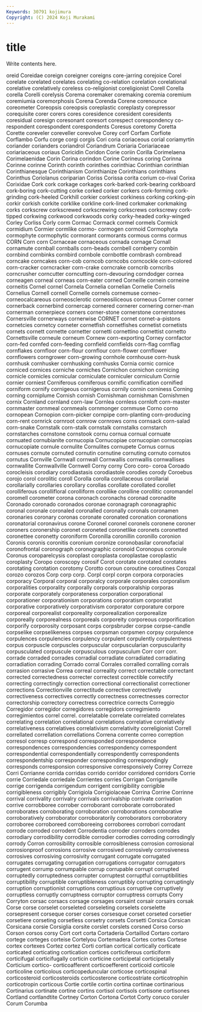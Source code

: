 ```yaml
---
Keywords: 30791 kojimura
Copyright: (C) 2024 Koji Murakami
---
```


# title

Write contents here.



oreid Coreidae coreign coreigner coreigns core-jarring
corejoice Corel corelate corelated corelates corelating co-relation corelation corelational corelative
corelatively coreless co-religionist coreligionist Corell Corella corella Corelli corelysis Corema
coremaker coremaking coremia coremium coremiumia coremorphosis Corena Corenda Corene corenounce
coreometer Coreopsis coreopsis coreplastic coreplasty corepressor corequisite corer corers cores
coresidence coresident coresidents coresidual coresign coresonant coresort corespect corespondency co-respondent
corespondent corespondents Coresus coretomy Coretta Corette coreveler coreveller corevolve Corey
corf Corfam Corfiote Corflambo Corfu corge corgi corgis Cori coria
coriaceous corial coriamyrtin coriander corianders coriandrol Coriandrum Coriaria Coriariaceae coriariaceous
coriaus Coricidin Coridon Corie coriin Corilla Corimelaena Corimelaenidae Corin Corina
corindon Corine Corineus coring Corinna Corinne corinne Corinth corinth corinthes
corinthiac Corinthian corinthian Corinthianesque Corinthianism Corinthianize Corinthians corinthians Corinthus Coriolanus
coriparian Coriss Corissa corita corium co-rival Corixa Corixidae Cork cork
corkage corkages cork-barked cork-bearing corkboard cork-boring cork-cutting corke corked corker
corkers cork-forming cork-grinding cork-heeled Corkhill corkier corkiest corkiness corking corking-pin
corkir corkish corkite corklike corkline cork-lined corkmaker corkmaking corks corkscrew
corkscrewed corkscrewing corkscrews corkscrewy cork-tipped corkwing corkwood corkwoods corky corky-headed
corky-winged Corley Corliss Corly corm Cormac Cormack cormel cormels Cormick
cormidium Cormier cormlike cormo- cormogen cormoid Cormophyta cormophyte cormophytic cormorant
cormorants cormous corms cormus CORN Corn corn Cornaceae cornaceous cornada
cornage Cornall cornamute cornball cornballs corn-beads cornbell cornberry cornbin cornbind
cornbinks cornbird cornbole cornbottle cornbrash cornbread corncake corncakes corn-cob corncob
corncobs corncockle corn-colored corn-cracker corncracker corn-crake corncrake corncrib corncribs corncrusher
corncutter corncutting corn-devouring corndodger cornea corneagen corneal corneas corn-eater corned
Corneille cornein corneine corneitis Cornel cornel Cornela Cornelia cornelian Cornelie
Cornelis Cornelius Cornell cornell Cornelle cornels cornemuse corneo- corneocalcareous corneosclerotic
corneosiliceous corneous Corner corner cornerback cornerbind cornercap cornered cornerer cornering
corner-man cornerman cornerpiece corners corner-stone cornerstone cornerstones Cornersville cornerways cornerwise
CORNET cornet cornet-a-pistons cornetcies cornetcy corneter cornetfish cornetfishes cornetist cornetists
cornets cornett cornette cornetter cornetti cornettino cornettist cornetto Cornettsville corneule
corneum Cornew corn-exporting Corney cornfactor corn-fed cornfed corn-feeding cornfield cornfields
corn-flag cornflag cornflakes cornfloor corn-flour cornflour corn-flower cornflower cornflowers corngrower
corn-growing cornhole cornhouse corn-husk cornhusk cornhusker cornhusking cornhusks Cornia cornic
cornice corniced cornices corniche corniches Cornichon cornichon cornicing cornicle cornicles
cornicular corniculate corniculer corniculum Cornie cornier corniest Corniferous corniferous cornific
cornification cornified corniform cornify cornigeous cornigerous cornily cornin corniness Corning
corning corniplume Cornish cornish Cornishman cornishman Cornishmen cornix Cornland cornland
corn-law Cornlea cornless cornloft corn-master cornmaster cornmeal cornmeals cornmonger cornmuse
Corno corno cornopean Cornopion corn-picker cornpipe corn-planting corn-producing corn-rent cornrick
cornroot cornrow cornrows corns cornsack corn-salad corn-snake Cornstalk corn-stalk cornstalk
cornstalks cornstarch cornstarches cornstone cornstook cornu cornua cornual cornuate cornuated
cornubianite cornucopia Cornucopiae cornucopian cornucopias cornucopiate cornule cornulite Cornulites cornupete
Cornus cornus cornuses cornute cornuted cornutin cornutine cornuting cornuto cornutos
cornutus Cornville Cornwall cornwall Cornwallis cornwallis cornwallises cornwallite Cornwallville Cornwell
Corny corny Coro coro- coroa Coroado corocleisis corodiary corodiastasis corodiastole
corodies corody Coroebus corojo corol corolitic coroll Corolla corolla corollaceous
corollarial corollarially corollaries corollary corollas corollate corollated corollet corolliferous corollifloral
corolliform corollike corolline corollitic coromandel coromell corometer corona coronach coronachs
coronad coronadite Coronado coronado coronados coronae coronagraph coronagraphic coronal coronale
coronaled coronalled coronally coronals coronamen coronaries coronary coronas coronate coronated
coronation coronations coronatorial coronavirus corone Coronel coronel coronels coronene coroner
coroners coronership coronet coroneted coronetlike coronets coronetted coronettee coronetty coroniform
Coronilla coronillin coronillo coronion Coronis coronis coronitis coronium coronize coronobasilar
coronofacial coronofrontal coronograph coronographic coronoid Coronopus coronule Coronus coroparelcysis coroplast
coroplasta coroplastae coroplastic coroplasty Coropo coroscopy corosif Corot corotate corotated
corotates corotating corotation corotomy Corotto coroun coroutine coroutines Corozal corozo
corozos Corp corp corp. Corpl corpl corpn corpora corporacies corporacy
Corporal corporal corporalcy corporale corporales corporalism corporalities corporality corporally corporals
corporalship corporas corporate corporately corporateness corporation corporational corporationer corporationism corporations
corporatism corporatist corporative corporatively corporativism corporator corporature corpore corporeal corporealist
corporeality corporealization corporealize corporeally corporealness corporeals corporeity corporeous corporification corporify
corporosity corposant corps corpsbruder corpse corpse-candle corpselike corpselikeness corpses corpsman
corpsmen corpsy corpulence corpulences corpulencies corpulency corpulent corpulently corpulentness corpus
corpuscle corpuscles corpuscular corpuscularian corpuscularity corpusculated corpuscule corpusculous corpusculum Corr
corr corr. corrade corraded corrades corradial corradiate corradiated corradiating corradiation
corrading Corrado corral Corrales corralled corralling corrals corrasion corrasive Correa
correal correality correct correctable correctant corrected correctedness correcter correctest correctible
correctify correcting correctingly correction correctional correctionalist correctioner corrections Correctionville correctitude
corrective correctively correctiveness correctives correctly correctness correctnesses corrector correctorship correctory
correctress correctrice corrects Correggio Corregidor corregidor corregidores corregidors corregimiento corregimientos
correl correl. correlatable correlate correlated correlates correlating correlation correlational correlations
correlative correlatively correlativeness correlatives correlativism correlativity correligionist Correll correllated correllation
correllations Correna corrente correo correption corresol corresp correspond corresponded correspondence
correspondences correspondencies correspondency correspondent correspondential correspondentially correspondently correspondents correspondentship corresponder
corresponding correspondingly corresponds corresponsion corresponsive corresponsively Correy Correze Corri Corrianne
corrida corridas corrido corridor corridored corridors Corrie corrie Corriedale corriedale
Corrientes corries Corrigan Corriganville corrige corrigenda corrigendum corrigent corrigibility corrigible
corrigibleness corrigibly Corrigiola Corrigiolaceae Corrina Corrine Corrinne corrival corrivality corrivalry
corrivals corrivalship corrivate corrivation corrive corrobboree corrober corroborant corroborate corroborated
corroborates corroborating corroboration corroborations corroborative corroboratively corroborator corroboratorily corroborators corroboratory
corroboree corroboreed corroboreeing corroborees corrobori corrodant corrode corroded corrodent Corrodentia
corroder corroders corrodes corrodiary corrodibility corrodible corrodier corrodies corroding corrodingly
corrody Corron corrosibility corrosible corrosibleness corrosion corrosional corrosionproof corrosions corrosive
corrosived corrosively corrosiveness corrosives corrosiving corrosivity corrugant corrugate corrugated corrugates
corrugating corrugation corrugations corrugator corrugators corrugent corrump corrumpable corrup corrupable
corrupt corrupted corruptedly corruptedness corrupter corruptest corruptful corruptibilities corruptibility corruptible
corruptibleness corruptibly corrupting corruptingly corruption corruptionist corruptions corruptious corruptive corruptively
corruptless corruptly corruptness corruptor corruptress corrupts Corry Corryton corsac corsacs
corsage corsages corsaint corsair corsairs corsak Corse corse corselet corseleted
corseleting corselets corselette corsepresent corseque corser corses corsesque corset corseted
corsetier corsetiere corseting corsetless corsetry corsets Corsetti Corsica Corsican Corsicana
corsie Corsiglia corsite corslet corslets corsned Corso corso Corson corsos
corsy Cort cort corta Cortaderia Cortaillod Cortaro cortaro cortege corteges
corteise Cortelyou Cortemadera Cortes cortes Cortese cortex cortexes Cortez cortez
Corti cortian cortical cortically corticate corticated corticating cortication cortices corticiferous
corticiform corticifugal corticifugally corticin corticine corticipetal corticipetally Corticium cortico- corticoafferent
corticoefferent corticoid corticole corticoline corticolous corticopeduncular corticose corticospinal corticosteroid corticosteroids
corticosterone corticostriate corticotrophin corticotropin corticous Cortie cortile cortin cortina cortinae
cortinarious Cortinarius cortinate cortine cortins cortisol cortisols cortisone cortisones Cortland
cortlandtite Cortney Corton Cortona Cortot Corty coruco coruler Corum Corumba
